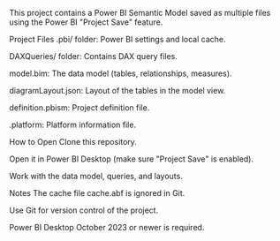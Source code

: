 
This project contains a Power BI Semantic Model saved as multiple files using the Power BI "Project Save" feature.

Project Files
.pbi/ folder: Power BI settings and local cache.

DAXQueries/ folder: Contains DAX query files.

model.bim: The data model (tables, relationships, measures).

diagramLayout.json: Layout of the tables in the model view.

definition.pbism: Project definition file.

.platform: Platform information file.

How to Open
Clone this repository.

Open it in Power BI Desktop (make sure "Project Save" is enabled).

Work with the data model, queries, and layouts.

Notes
The cache file cache.abf is ignored in Git.

Use Git for version control of the project.

Power BI Desktop October 2023 or newer is required.

